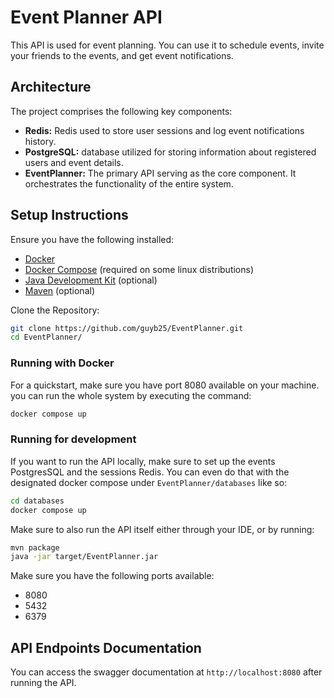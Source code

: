 # Event Planner API
This API is used for event planning. 
You can use it to schedule events, invite your friends to the events, and get event notifications.

## Architecture
The project comprises the following key components:

* **Redis:** Redis used to store user sessions and log event notifications history.
* **PostgreSQL:** database utilized for storing information about registered users and event details.
* **EventPlanner:** The primary API serving as the core component. 
It orchestrates the functionality of the entire system.
## Setup Instructions
Ensure you have the following installed:
- [Docker](https://docs.docker.com/get-docker/)
- [Docker Compose](https://docs.docker.com/compose/install/) (required on some linux distributions)
- [Java Development Kit](https://jdk.java.net/21/) (optional)
- [Maven](https://maven.apache.org/download.cgi) (optional)

Clone the Repository:

```bash
git clone https://github.com/guyb25/EventPlanner.git
cd EventPlanner/
```

### Running with Docker
For a quickstart, make sure you have port 8080 available on your machine.
you can run the whole system by executing the command:
```bash
docker compose up
```

### Running for development
If you want to run the API locally, make sure to set up the events PostgresSQL and the sessions Redis.
You can even do that with the designated docker compose under ``EventPlanner/databases`` like so:
```bash
cd databases
docker compose up
```
Make sure to also run the API itself either through your IDE, or by running:
```bash
mvn package
java -jar target/EventPlanner.jar
```
Make sure you have the following ports available:
* 8080
* 5432
* 6379  

## API Endpoints Documentation
You can access the swagger documentation at ``http://localhost:8080``
after running the API.
